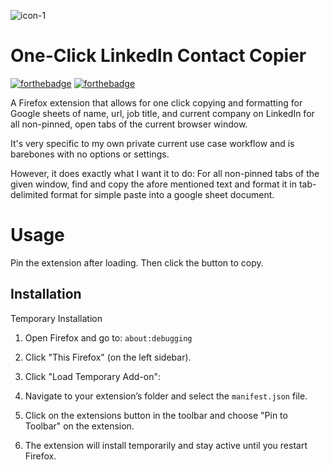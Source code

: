 ![icon-1](https://github.com/user-attachments/assets/3f722944-90cd-4485-a537-f74ce40f4bf9)

# One-Click LinkedIn Contact Copier

[![forthebadge](http://forthebadge.com/images/badges/made-with-javascript.svg)](http://forthebadge.com)
[![forthebadge](http://forthebadge.com/images/badges/built-with-love.svg)](http://forthebadge.com)

A Firefox extension that allows for one click copying and formatting for Google sheets of name, url, job title, and current company on LinkedIn for all non-pinned, open tabs of the current browser window. 

It's very specific to my own private current use case workflow and is barebones with no options or settings. 

However, it does exactly what I want it to do: For all non-pinned tabs of the given window, find and copy the afore mentioned text and format it in tab-delimited format for simple paste into a google sheet document. 

# Usage

Pin the extension after loading. Then click the button to copy.

## Installation

Temporary Installation

1. Open Firefox and go to: `about:debugging`

2. Click "This Firefox" (on the left sidebar).

3. Click "Load Temporary Add-on":

4. Navigate to your extension’s folder and select the `manifest.json` file.

5. Click on the extensions button in the toolbar and choose "Pin to Toolbar" on the extension.

6. The extension will install temporarily and stay active until you restart Firefox.



